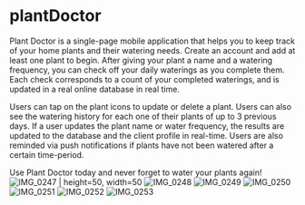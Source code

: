 # plantDoctor

Plant Doctor is a single-page mobile application that helps you to keep track of your home plants and their watering needs. Create an account and add at least
one plant to begin. After giving your plant a name and a watering frequency, you can check off your daily waterings as you complete them. Each check corresponds to a 
count of your completed waterings, and is updated in a real online database in real time. 

Users can tap on the plant icons to update or delete a plant. Users can also see the watering history for each one of their plants of up to 3 previous days. If a user 
updates the plant name or water frequency, the results are updated to the database and the client profile in real-time. Users are also reminded via push notifications 
if plants have not been watered after a certain time-period.

Use Plant Doctor today and never forget to water your plants again!
![IMG_0247](https://user-images.githubusercontent.com/53156293/229595606-40c20426-aa06-409e-a8b6-b72127c7c119.PNG) | height=50, width=50
![IMG_0248](https://user-images.githubusercontent.com/53156293/229595608-38d6c825-9fa3-4d2a-b1fc-83395bc75723.PNG)
![IMG_0249](https://user-images.githubusercontent.com/53156293/229595609-c87f0f40-c4c5-4942-acc5-7ae669513355.PNG)
![IMG_0250](https://user-images.githubusercontent.com/53156293/229595611-6a2d08bc-ffd0-4901-bfeb-5261c1283edc.PNG)
![IMG_0251](https://user-images.githubusercontent.com/53156293/229595614-b2987666-53b0-46a9-af70-c291afff3662.PNG)
![IMG_0252](https://user-images.githubusercontent.com/53156293/229595617-b5e7cd9d-c96d-4606-8f97-98c4beae45da.PNG)
![IMG_0253](https://user-images.githubusercontent.com/53156293/229595619-b006efee-b632-4ad0-b260-b23d1fbd18b3.PNG)
